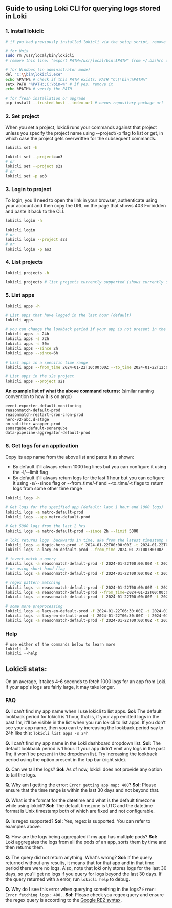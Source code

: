 ## Guide to using Loki CLI for querying logs stored in Loki
### 1. Install lokicli:
```bash
# if you had previously installed lokicli via the setup script, remove it

# for Unix
sudo rm /usr/local/bin/lokicli
# remove this line: "export PATH=/usr/local/bin:$PATH" from ~/.bashrc or ~/.zshrc

# for Windows (in administrator mode)
del "C:\\bin\lokicli.exe"
echo %PATH% # check if this PATH exists: PATH "C:\\bin;%PATH%"
setx PATH "%PATH:;C:\bin=%" # if yes, remove it
echo %PATH% # verify the PATH
```

```bash
# for fresh installation or upgrade
pip install --trusted-host --index-url # nexus repository package url
```

### 2. Set project
When you set a project, lokicli runs your commands against that project unless you specify the project name using --project/-p flag to list or get, in which case the project gets overwritten for the subsequent commands.
```bash
lokicli set -h

lokicli set --project=ao3
# or
lokicli set --project s2s
# or
lokicli set -p ao3
```

### 3. Login to project
To login, you'll need to open the link in your browser, authenticate using your account and then copy the URL on the page that shows 403 Forbidden and paste it back to the CLI.
```bash
lokicli login -h

lokicli login
# or
lokicli login --project s2s
# or
lokicli login -p ao3
```

### 4. List projects
```bash
lokicli projects -h

lokicli projects # list projects currently supported (shows currently set project)
```

### 5. List apps
```bash
lokicli apps -h

# List apps that have logged in the last hour (default)
lokicli apps   

# you can change the lookback period if your app is not present in the list
lokicli apps -s 24h
lokicli apps -s 72h
lokicli apps -s 30m
lokicli apps --since 2h
lokicli apps --since=6h

# List apps in a specific time range
lokicli apps --from_time 2024-01-22T10:00:00Z --to_time 2024-01-22T12:00:00Z     

# List apps in the s2s project               
lokicli apps --project s2s 
```

**An example list of what the above command returns:**
(similar naming convention to how it is on argo)
```
event-exporter-default-monitoring
reasonmatch-default-prod
reasonmatch-restart-cron-cron-prod
hero-v2-abc.d-stage
nn-splitter-wrapper-prod
sonarqube-default-sonarqube
data-pipeline-aggregator-default-prod
```

### 6. Get logs for an application
Copy its app name from the above list and paste it as shown:
- By default it'll always return 1000 log lines but you can configure it using the -l/--limit flag
- By default it'll always return logs for the last 1 hour but you can cofigure it using -s/--since flag or --from_time/-f and --to_time/-t flags to return logs from some other time range
```bash
lokicli logs -h

# Get logs for the specified app (default: last 1 hour and 1000 logs)
lokicli logs -a metro-default-prod
lokicli logs --app metro-default-prod

# Get 5000 logs from the last 2 hrs
lokicli logs -a metro-default-prod --since 2h --limit 5000

# loki returns logs  backwards in time, aka from the latest timestamp to the oldest timestamp
lokicli logs -a topic-hero-prod -f 2024-01-22T00:00:00Z -t 2024-01-22T05:00:00Z -l 50000
lokicli logs -a lacy-en-default-prod --from_time 2024-01-22T00:30:00Z --to_time 2024-01-22T06:00:00Z -l 400000

# invert-match a query
lokicli logs -a reasonmatch-default-prod -f 2024-01-22T00:00:00Z -t 2024-01-22T05:00:00Z -l 5000 --query "Error" --invert-match
# or using short hand flag
lokicli logs -a reasonmatch-default-prod -f 2024-01-22T00:00:00Z -t 2024-01-22T05:00:00Z -l 5000 -q "Error" -i

# regex pattern matching
lokicli logs -a reasonmatch-default-prod -f 2024-01-22T00:00:00Z -t 2024-01-22T05:00:00Z -l 5000 --query "Error"
lokicli logs -a reasonmatch-default-prod --from_time=2024-01-22T00:00:00Z -t 2024-01-22T05:00:00Z -l 5000 -q "\d{4}-\d{2}-\d{2} \d{2}:\d{2}:\d{2}"
lokicli logs -a reasonmatch-default-prod -f 2024-01-22T00:00:00Z -t 2024-01-22T05:00:00Z -l 5000 --query=".*/autoopt/.*"

# some more preprocessing
lokicli logs -a lacy-en-default-prod -f 2024-01-22T06:30:00Z -t 2024-01-22T10:00:00Z -l 4000 > logs
lokicli logs -a lacy-en-default-prod -f 2024-01-22T06:30:00Z -t 2024-01-22T10:00:00Z -l 4000 | less
lokicli logs -a reasonmatch-default-prod -f 2024-01-22T00:00:00Z -t 2024-01-22T05:00:00Z -l 5000 -q ".*/autoopt/.*" | grep "autoopt"
```

### Help
```
# use either of the commands below to learn more
lokicli -h
lokicli --help
```

## Lokicli stats:
On an average, it takes 4-6 seconds to fetch 1000 logs for an app from Loki.
If your app's logs are fairly large, it may take longer.

### FAQ
**Q.** I can’t find my app name when I use lokicli to list apps.
**Sol:** The default lookback period for lokicli is 1 hour, that is, if your app emitted logs in the past 1hr, it’ll be visible in the list when you run lokicli to list apps. If you don’t see your app name, then you can try increasing the lookback period say to 24h like this: `lokicli list apps -s 24h`

**Q.** I can’t find my app name in the Loki dashboard dropdown list.
**Sol:** The default lookback period is 1 hour. If your app didn’t emit any logs in the past 1hr, it won’t be present in the dropdown list. Try increasing the lookback period using the option present in the top bar (right side).

**Q.** Can we tail the logs?
**Sol:** As of now, lokicli does not provide any option to tail the logs.

**Q.** Why am I getting the error: `Error getting app map: 400`?
**Sol:** Please ensure that the time range is within the last 30 days and not beyond that.


**Q.** What is the format for the datetime and what is the default timezone while using lokicli?
**Sol:** The default timezone is UTC and the datetime format is Unix timestamp both of which are fixed and not configurable.

**Q.** Is regex supported?
**Sol:** Yes, regex is supported. You can refer to examples above.

**Q.** How are the logs being aggregated if my app has multiple pods?
**Sol:** Loki aggregates the logs from all the pods of an app, sorts them by time and then returns them.

**Q.** The query did not return anything. What's wrong?
**Sol:** If the query returned without any results, it means that for that app and in that time period there were no logs. Also, note that loki only stores logs for the last 30 days, so you'll get no logs if you query for logs beyond the last 30 days. If the query returned with a error, run `lokicli help` to debug.

**Q.** Why do I see this error when querying something in the logs? `Error: Error fetching logs: 400.`.
**Sol:** Please check you regex query and ensure the regex query is according to the [Google RE2 syntax](https://github.com/google/re2/wiki/Syntax).

